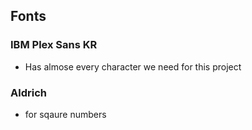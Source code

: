 ## Fonts

### IBM Plex Sans KR

-   Has almose every character we need for this project

### Aldrich

-   for sqaure numbers
